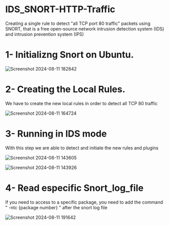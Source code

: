 # IDS_SNORT-HTTP-Traffic
Creating a single rule to detect "all TCP port 80 traffic" packets using SNORT, that is a free open-source network intrusion detection system (IDS) and intrusion prevention system (IPS)

# 1- Initializng Snort on Ubuntu.

![Screenshot 2024-08-11 182842](https://github.com/user-attachments/assets/85a6f608-fbfb-4a92-8cd0-cfc1425f23e7)

# 2- Creating the Local Rules.
We have to create the new local rules in order to detect all TCP 80 traffic

![Screenshot 2024-08-11 164724](https://github.com/user-attachments/assets/bf0b41a9-d62f-475b-b97a-b43a4a6e8199)

# 3- Running in IDS mode 
With this step we are able to detect and initiate the new rules and plugins

![Screenshot 2024-08-11 143605](https://github.com/user-attachments/assets/52313b78-c9ff-480f-aa52-3b27dc7a3131)

![Screenshot 2024-08-11 143926](https://github.com/user-attachments/assets/b9c85dba-8b3c-48b2-91fa-781dda04b1d9)

# 4- Read especific Snort_log_file 
If you need to access to a specific package, you need to add the command " -ntc {package number} " after the snort log file

![Screenshot 2024-08-11 191642](https://github.com/user-attachments/assets/24e3b431-b1bd-4dc9-ab11-45f68ddbf929)
